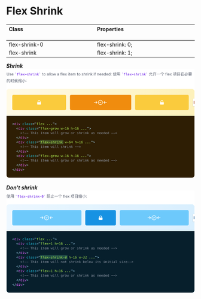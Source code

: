 # Flex Shrink

| Class<img width=200/> | Properties<img width=200/> |
| :------ | :------ |
| flex-shrink-0 | flex-shrink: 0; |
| flex-shrink | flex-shrink: 1; |

***Shrink***
<img src="../css/assets/6921616651775_.pic.jpg">

***Don't shrink***
<img src="../css/assets/6931616651873_.pic.jpg">

